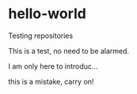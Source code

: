 # hello-world
Testing repositories

This is a test, no need to be alarmed.

I am only here to introduc...


this is a mistake, carry on!
